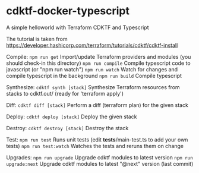 # cdktf-docker-typescript
A simple helloworld with Terraform CDKTF and Typescript

The tutorial is taken from https://developer.hashicorp.com/terraform/tutorials/cdktf/cdktf-install

Compile:
   ```npm run get```           Import/update Terraform providers and modules (you should check-in this directory)
    ```npm run compile```       Compile typescript code to javascript (or "npm run watch")
    ```npm run watch```         Watch for changes and compile typescript in the background
    ```npm run build```         Compile typescript

  Synthesize:
    ```cdktf synth [stack]```   Synthesize Terraform resources from stacks to cdktf.out/ (ready for 'terraform apply')

  Diff:
    ```cdktf diff [stack]```    Perform a diff (terraform plan) for the given stack

  Deploy:
    ```cdktf deploy [stack]```  Deploy the given stack

  Destroy:
    ```cdktf destroy [stack]``` Destroy the stack

  Test:
    ```npm run test```        Runs unit tests (edit __tests__/main-test.ts to add your own tests)
    ```npm run test:watch```  Watches the tests and reruns them on change

  Upgrades:
    ```npm run upgrade```        Upgrade cdktf modules to latest version
    ```npm run upgrade:next```   Upgrade cdktf modules to latest "@next" version (last commit)
